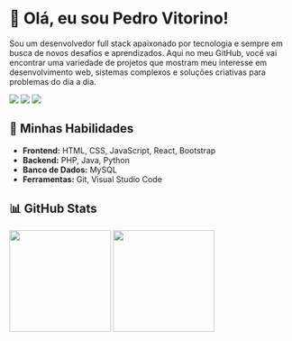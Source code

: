 # 👋 Olá, eu sou Pedro Vitorino!

Sou um desenvolvedor full stack apaixonado por tecnologia e sempre em busca de novos desafios e aprendizados. Aqui no meu GitHub, você vai encontrar uma variedade de projetos que mostram meu interesse em desenvolvimento web, sistemas complexos e soluções criativas para problemas do dia a dia.

<div>
<a href="https://www.instagram.com/_pedrovito/"><img loading="lazy" src="https://img.shields.io/badge/-Instagram-%23E4405F?style=for-the-badge&logo=instagram&logoColor=white" target="_blank"></a>
<a href="https://www.linkedin.com/in/pedro-vitorino2004/"><img loading="lazy" src="https://img.shields.io/badge/LinkedIn-0077B5?style=for-the-badge&logo=linkedin&logoColor=white" target="_blank"><a/>
<a href = "pedrolucasofici@gmail.com"><img loading="lazy" src="https://img.shields.io/badge/Gmail-D14836?style=for-the-badge&logo=gmail&logoColor=white" target="_blank"></a>
</div>

## 🚀 Minhas Habilidades

- **Frontend:** HTML, CSS, JavaScript, React, Bootstrap
- **Backend:** PHP, Java, Python
- **Banco de Dados:** MySQL
- **Ferramentas:** Git, Visual Studio Code

## 📊 GitHub Stats

<div>
<img height="180cm" src="https://github-readme-stats.vercel.app/api/top-langs/?username=pedrovitorino07&layout=compact&langs_count=7&theme=tokyonight"/>
<img height="180cm" src="https://github-readme-stats.vercel.app/api?username=pedrovitorino07&show_icons=true&theme=tokyonight&include_all_commits=true&count_private=true"/>
</div>


